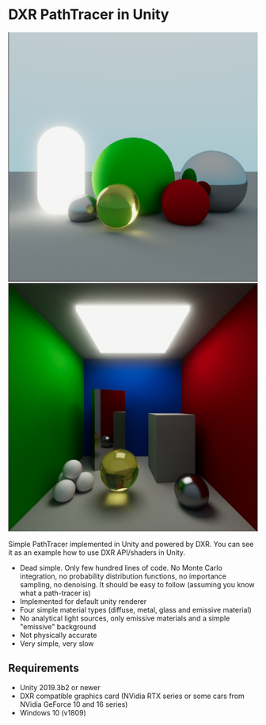 # DXR PathTracer in Unity
![Alt text](DXR1.png?raw=true "Preview 1")
![Alt text](DXR2.png?raw=true "Preview 2")

Simple PathTracer implemented in Unity and powered by DXR. You can see it as an example how to use DXR API/shaders in Unity.
* Dead simple. Only few hundred lines of code. No Monte Carlo integration, no probability distribution functions, no importance sampling, no denoising. It should be easy to follow (assuming you know what a path-tracer is)
* Implemented for default unity renderer
* Four simple material types (diffuse, metal, glass and emissive material)
* No analytical light sources, only emissive materials and a simple "emissive" background
* Not physically accurate
* Very simple, very slow

## Requirements
* Unity 2019.3b2 or newer
* DXR compatible graphics card (NVidia RTX series or some cars from NVidia GeForce 10 and 16 series)
* Windows 10 (v1809)
